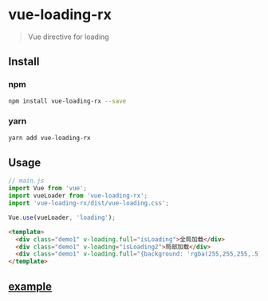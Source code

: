 # vue-loading-rx

> Vue directive for loading

## Install  

### npm  
```bash
npm install vue-loading-rx --save
```
### yarn  
```bash
yarn add vue-loading-rx
```

## Usage  

```javascript
// main.js
import Vue from 'vue';
import vueLoader from 'vue-loading-rx';
import 'vue-loading-rx/dist/vue-loading.css';

Vue.use(vueLoader, 'loading');
```
 
```html
<template>
  <div class="demo1" v-loading.full="isLoading">全局加载</div>
  <div class="demo1" v-loading="isLoading2">局部加载</div>
  <div class="demo1" v-loading.full="{background: 'rgba(255,255,255,.5)', show: isLoading3}" >其他配置</div>
</template>
```

## [example](https://rxdey.github.io/vue-loading/demo/index.html)
